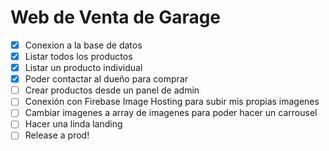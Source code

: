 # Web de Venta de Garage

- [X] Conexion a la base de datos
- [X] Listar todos los productos
- [X] Listar un producto individual
- [X] Poder contactar al dueño para comprar
- [ ] Crear productos desde un panel de admin
- [ ] Conexión con Firebase Image Hosting para subir mis propias imagenes
- [ ] Cambiar imagenes a array de imagenes para poder hacer un carrousel
- [ ] Hacer una linda landing
- [ ] Release a prod!